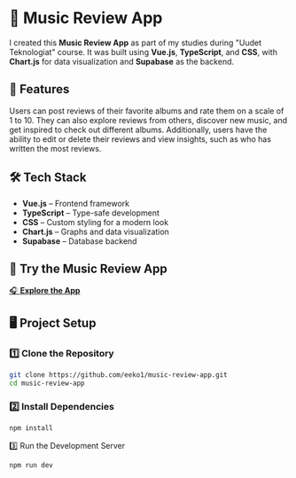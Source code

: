 # 🎵 Music Review App

I created this **Music Review App** as part of my studies during "Uudet Teknologiat" course. It was built using **Vue.js**, **TypeScript**, and **CSS**, with **Chart.js** for data visualization and **Supabase** as the backend.

## 🚀 Features

Users can post reviews of their favorite albums and rate them on a scale of 1 to 10. They can also explore reviews from others, discover new music, and get inspired to check out different albums. Additionally, users have the ability to edit or delete their reviews and view insights, such as who has written the most reviews.

## 🛠️ Tech Stack

- **Vue.js** – Frontend framework
- **TypeScript** – Type-safe development
- **CSS** – Custom styling for a modern look
- **Chart.js** – Graphs and data visualization
- **Supabase** – Database backend

## 🔗 Try the Music Review App

[🎧 **Explore the App**](https://users.metropolia.fi/~eemiko/music-review-app/)

## 🖥️ Project Setup

### 1️⃣ Clone the Repository

```sh
git clone https://github.com/eeko1/music-review-app.git
cd music-review-app
```

### 2️⃣ Install Dependencies

```sh
npm install
```

3️⃣ Run the Development Server

```sh
npm run dev
```

